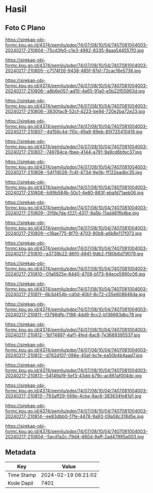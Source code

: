 # Hasil

## Foto C Plano

https://sirekap-obj-formc.kpu.go.id/4374/pemilu/pdpr/74/07/08/10/04/7407081004003-20240217-210804--75cd3fe5-c1e3-4982-8335-8aaa544557f0.jpg

https://sirekap-obj-formc.kpu.go.id/4374/pemilu/pdpr/74/07/08/10/04/7407081004003-20240217-210805--c7174f26-9438-485f-97a1-72cac16e5736.jpg

https://sirekap-obj-formc.kpu.go.id/4374/pemilu/pdpr/74/07/08/10/04/7407081004003-20240217-210806--a8b6e057-ad10-4e65-91a0-e5b22f05963d.jpg

https://sirekap-obj-formc.kpu.go.id/4374/pemilu/pdpr/74/07/08/10/04/7407081004003-20240217-210806--3830fac9-52cf-4223-be94-720e2ba72e23.jpg

https://sirekap-obj-formc.kpu.go.id/4374/pemilu/pdpr/74/07/08/10/04/7407081004003-20240217-210807--4d156c4d-110c-49a9-89eb-85f725410419.jpg

https://sirekap-obj-formc.kpu.go.id/4374/pemilu/pdpr/74/07/08/10/04/7407081004003-20240217-210807--749784ce-fbee-4144-a791-9a9cd6bfec37.jpg

https://sirekap-obj-formc.kpu.go.id/4374/pemilu/pdpr/74/07/08/10/04/7407081004003-20240217-210808--54f7d026-7c4f-4734-9e0b-1f122eadbc35.jpg

https://sirekap-obj-formc.kpu.go.id/4374/pemilu/pdpr/74/07/08/10/04/7407081004003-20240217-210808--b99b584b-50c1-4e80-883f-ebafd71aeb06.jpg

https://sirekap-obj-formc.kpu.go.id/4374/pemilu/pdpr/74/07/08/10/04/7407081004003-20240217-210809--31f8e7da-f221-4317-8a5b-11ad461fb4be.jpg

https://sirekap-obj-formc.kpu.go.id/4374/pemilu/pdpr/74/07/08/10/04/7407081004003-20240217-210809--c18ae775-8f70-4703-80b8-a6b8e117f073.jpg

https://sirekap-obj-formc.kpu.go.id/4374/pemilu/pdpr/74/07/08/10/04/7407081004003-20240217-210810--a3738b22-86f0-4941-9db2-f180b6d79079.jpg

https://sirekap-obj-formc.kpu.go.id/4374/pemilu/pdpr/74/07/08/10/04/7407081004003-20240217-210810--01a6925e-8440-4709-b173-84ece5990c06.jpg

https://sirekap-obj-formc.kpu.go.id/4374/pemilu/pdpr/74/07/08/10/04/7407081004003-20240217-210811--6b3d454b-cd0d-40b1-8c72-c55e608846da.jpg

https://sirekap-obj-formc.kpu.go.id/4374/pemilu/pdpr/74/07/08/10/04/7407081004003-20240217-210811--f3798dfb-7188-4dd9-8cc2-b136683dbc78.jpg

https://sirekap-obj-formc.kpu.go.id/4374/pemilu/pdpr/74/07/08/10/04/7407081004003-20240217-210812--1bf74897-4af1-4fed-8ac8-7e3689395537.jpg

https://sirekap-obj-formc.kpu.go.id/4374/pemilu/pdpr/74/07/08/10/04/7407081004003-20240217-210812--d762d107-098e-40af-bc1e-ea50b4b4aad7.jpg

https://sirekap-obj-formc.kpu.go.id/4374/pemilu/pdpr/74/07/08/10/04/7407081004003-20240217-210813--54149a19-5ef3-43dd-b79c-ac861af004dc.jpg

https://sirekap-obj-formc.kpu.go.id/4374/pemilu/pdpr/74/07/08/10/04/7407081004003-20240217-210813--793aff29-569e-4cbe-8ac6-383634fe81d1.jpg

https://sirekap-obj-formc.kpu.go.id/4374/pemilu/pdpr/74/07/08/10/04/7407081004003-20240217-210814--ee83dbb0-f7fe-4476-9a93-09a58c318d5e.jpg

https://sirekap-obj-formc.kpu.go.id/4374/pemilu/pdpr/74/07/08/10/04/7407081004003-20240217-210804--5acd1a2c-79d4-480d-9aff-2ad47995a003.jpg


## Metadata

| Key        | Value               |
| ---------- | ------------------- |
| Time Stamp | 2024-02-19 06:21:02 |
| Kode Dapil | 7401                |



